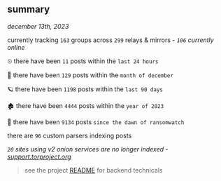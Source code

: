 
## summary
_december 13th, 2023_

currently tracking `163` groups across `299` relays & mirrors - _`106` currently online_

⏲ there have been `11` posts within the `last 24 hours`

🦈 there have been `129` posts within the `month of december`

🪐 there have been `1198` posts within the `last 90 days`

🏚 there have been `4444` posts within the `year of 2023`

🦕 there have been `9134` posts `since the dawn of ransomwatch`

there are `96` custom parsers indexing posts

_`20` sites using v2 onion services are no longer indexed - [support.torproject.org](https://support.torproject.org/onionservices/v2-deprecation/)_

> see the project [README](https://github.com/joshhighet/ransomwatch#ransomwatch--) for backend technicals
